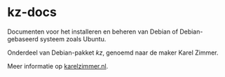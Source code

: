 # kz-docs

Documenten voor het installeren en beheren van Debian of Debian-gebaseerd systeem zoals Ubuntu.

Onderdeel van Debian-pakket *kz*, genoemd naar de maker Karel Zimmer.

Meer informatie op [karelzimmer.nl](https://karelzimmer.nl).
